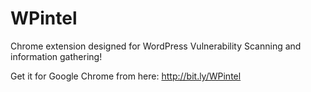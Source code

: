 # WPintel
Chrome extension designed for WordPress Vulnerability Scanning and information gathering!

Get it for Google Chrome from here: http://bit.ly/WPintel

